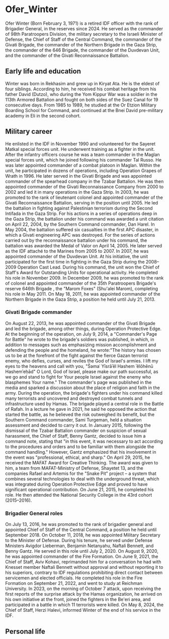 # Ofer_Winter

Ofer Winter (Born February 3, 1971) is a retired IDF officer with the rank of Brigadier General, in the reserves since 2024. He served as the commander of 98th Paratroopers Division, the military secretary to the Israeli Minister of Defense, the Chief of Staff of the Central Command, the commander of the Givati Brigade, the commander of the Northern Brigade in the Gaza Strip, the commander of the 646 Brigade, the commander of the Duvdevan Unit, and the commander of the Givati Reconnaissance Battalion.


## Early life and education

Winter was born in Rekhasim and grew up in Kiryat Ata. He is the eldest of four siblings. According to him, he received his combat heritage from his father David (Dutzo), who during the Yom Kippur War was a soldier in the 113th Armored Battalion and fought on both sides of the Suez Canal for 19 consecutive days.
From 1985 to 1989, he studied at the Or Etzion Military Boarding School for Command, and continued at the Bnei David pre-military academy in Eli in the second cohort.


## Military career

He enlisted in the IDF in November 1990 and volunteered for the Sayeret Matkal special forces unit. He underwent training as a fighter in the unit. After the infantry officers course he was a team commander in the Maglan special forces unit, which he joined following his commander Tal Russo. He was later appointed commander of a combat platoon in Maglan. Within the unit, he participated in dozens of operations, including Operation Grapes of Wrath in 1996. He later served in the Givati Brigade and was appointed commander of the spearhead company in the  Tzabar Battalion. He was then appointed commander of the Givati Reconnaissance Company from 2000 to 2002 and led it in many operations in the Gaza Strip.
In 2003, he was promoted to the rank of lieutenant colonel and appointed commander of the Givati Reconnaissance Battalion, serving in the position until 2005. He led the battalion in fighting against Palestinian terrorism during the Second Intifada in the Gaza Strip. For his actions in a series of operations deep in the Gaza Strip, the battalion under his command was awarded a unit citation on April 22, 2004, by the Southern Command commander, Dan Harel. In May 2004, the battalion suffered six casualties in the first APC disaster, in which a Givati engineering APC was destroyed. For the series of actions carried out by the reconnaissance battalion under his command, the battalion was awarded the Medal of Valor on April 14, 2005.
He later served as the IDF attaché to the Marines from 2005 to 2007. In 2007, he was appointed commander of the Duvdevan Unit. At his initiative, the unit participated for the first time in fighting in the Gaza Strip during the 2008–2009 Operation Cast Lead. During his command, the unit won the Chief of Staff's Award for Outstanding Units for operational activity. He completed his role in November 2009. In December 2009, he was promoted to the rank of colonel and appointed commander of the
35th Paratroopers Brigade's reserve 646th Brigade , the "Marom Foxes" (Shu'alei Marom), completing his role in May 2011. On May 18, 2011, he was appointed commander of the Northern Brigade in the Gaza Strip, a position he held until July 21, 2013.


### Givati Brigade commander
On August 22, 2013, he was appointed commander of the Givati Brigade and led the brigade, among other things, during Operation Protective Edge. At the beginning of the operation, on July 9, 2014, a "Commander's Page for Battle" he wrote to the brigade's soldiers was published, in which, in addition to messages such as emphasizing mission accomplishment and defending the people and the homeland, he wrote:"The history has chosen us to be at the forefront of the fight against the fierce Gazan terrorist enemy, who defies, curses, and reviles the God of Israel's armies. I lift my eyes to the heavens and call with you, "Šəmaʿ Yīsrāʾēl Hashem ʾĕlōhēnū Hashemʾeḥād" O Lord, God of Israel, please make our path successful, as we go and stand to fight for Your people Israel against the enemy who blasphemes Your name."
The commander's page was published in the media and sparked a discussion about the place of religion and faith in the army.
During the operation, the brigade's fighters under his command killed many terrorists and uncovered and destroyed combat tunnels and infrastructure used by Hamas. The brigade played a central role in the Battle of Rafah. In a lecture he gave in 2021, he said he opposed the action that started the battle, as he believed the risk outweighed its benefit, but the Southern Command commander, Sami Turgeman, held a situation assessment and decided to carry it out.
In January 2015, following the dismissal of the Tzabar Battalion commander on suspicion of sexual harassment, the Chief of Staff, Benny Gantz, decided to issue him a command note, stating that "in this event, it was necessary to act according to the procedures and orders and to be familiar with them alongside the command handling." However, Gantz emphasized that his involvement in the event was "professional, ethical, and sharp."
On April 29, 2015, he received the MAFAT Award for Creative Thinking. The award was given to him, a team from MAFAT-Ministry of Defense, Shayetet 13, and the companies Rafael and Artemis for the "Snake Pit" project – a system that combines several technologies to deal with the underground threat, which was integrated during Operation Protective Edge and proved to have significant operational contribution.
On June 21, 2015, he completed his role. He then attended the National Security College in the 43rd cohort (2015–2016).


### Brigadier General roles
On July 13, 2016, he was promoted to the rank of brigadier general and appointed Chief of Staff of the Central Command, a position he held until September 2018. On October 11, 2018, he was appointed Military Secretary to the Minister of Defense. During his tenure, he served under Defense Ministers Avigdor Lieberman, Benjamin Netanyahu, Naftali Bennett, and Benny Gantz. He served in this role until July 2, 2020. On August 9, 2020, he was appointed commander of the Fire Formation. On June 9, 2021, the Chief of Staff, Aviv Kohavi, reprimanded him for a conversation he had with Knesset member Naftali Bennett without approval and without reporting it to his superiors, contrary to IDF regulations prohibiting direct contact between servicemen and elected officials. He completed his role in the Fire Formation on September 21, 2022, and went to study at Reichman University.
In 2023, on the morning of October 7 attack, upon receiving the first reports of the surprise attack by the Hamas organization, he arrived on his own initiative at the front, joined the fighters in the Be'eri area, and participated in a battle in which 11 terrorists were killed.
On May 8, 2024, the Chief of Staff, Herzi Halevi, informed Winter of the end of his service in the IDF.


## Personal life

